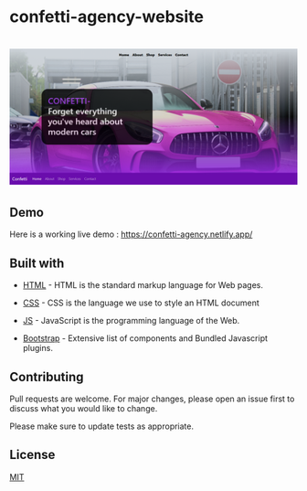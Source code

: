 # confetti-agency-website
# ![WebApp](https://raw.githubusercontent.com/mdjibril/confetti-agency-website/main/Confetti%20desktop.png)


## Demo
Here is a working live demo :  https://confetti-agency.netlify.app/



## Built with 

- [HTML](https://www.w3schools.com/html/default.asp) - HTML is the standard markup language for Web pages.

- [CSS](https://www.w3schools.com/css/default.asp) - CSS is the language we use to style an HTML document

- [JS](https://www.w3schools.com/js/default.asp) - JavaScript is the programming language of the Web.

- [Bootstrap](http://getbootstrap.com/) - Extensive list of components and  Bundled Javascript plugins.

## Contributing
Pull requests are welcome. For major changes, please open an issue first to discuss what you would like to change.

Please make sure to update tests as appropriate.

## License
[MIT](https://choosealicense.com/licenses/mit/)


